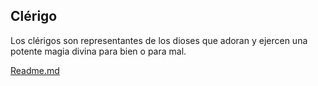 Clérigo
-

Los clérigos son representantes de los dioses que adoran y ejercen una potente magia divina para bien o para mal.

[Readme.md](README.md)